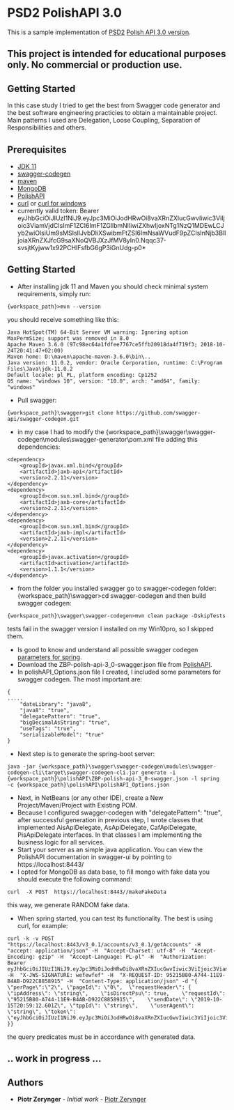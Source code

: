 # PSD2 PolishAPI 3.0 
This is a sample implementation of [PSD2](https://en.wikipedia.org/wiki/Payment_Services_Directive) 
[Polish API 3.0 version](https://polishapi.org/en/).
## This project is intended for educational purposes only. No commercial or production use.
## Getting Started
In this case study I tried to get the best from Swagger code generator and the best software engineering practicies to obtain a maintainable project. Main patterns I used are Delegation, Loose Coupling, Separation of Responsibilities and others.
## Prerequisites
* [JDK 11](https://www.oracle.com/technetwork/java/javase/downloads/index.html)
* [swagger-codegen](https://github.com/swagger-api/swagger-codegen)
* [maven](https://maven.apache.org/)
* [MongoDB](https://www.mongodb.com/)
* [PolishAPI](https://app.swaggerhub.com/apis/ZBP/polish-api/3_0)
* [curl](https://github.com/curl/curl) or [curl for windows](https://curl.haxx.se/windows/)
* currently valid token: Bearer eyJhbGciOiJIUzI1NiJ9.eyJpc3MiOiJodHRwOi8vaXRnZXIucGwvIiwic3ViIjoic3ViamVjdCIsImF1ZCI6ImF1ZGllbmNlIiwiZXhwIjoxNTg1NzQ1MDEwLCJyb2wiOlsiUm9sMSIsIlJvbDIiXSwibmFtZSI6ImNsaWVudF9pZCIsInNjb3BlIjoiaXRnZXJfcG9saXNoQVBJXzJfMV8yIn0.Nqqc37-svsjtKyjww1x92PCHlFsfbG6gP3iGnUdg-p0*
## Getting Started
* After installing jdk 11 and Maven you should check minimal system requirements, simply run:
```
{workspace_path}>mvn --version
```
you should receive something like this:
```
Java HotSpot(TM) 64-Bit Server VM warning: Ignoring option MaxPermSize; support was removed in 8.0
Apache Maven 3.6.0 (97c98ec64a1fdfee7767ce5ffb20918da4f719f3; 2018-10-24T20:41:47+02:00)
Maven home: D:\maven\apache-maven-3.6.0\bin\..
Java version: 11.0.2, vendor: Oracle Corporation, runtime: C:\Program Files\Java\jdk-11.0.2
Default locale: pl_PL, platform encoding: Cp1252
OS name: "windows 10", version: "10.0", arch: "amd64", family: "windows"
```
* Pull swagger:
```
{workspace_path}\swagger>git clone https://github.com/swagger-api/swagger-codegen.git
```
* in my case I had to modify the {workspace_path}\swagger\swagger-codegen\modules\swagger-generator\pom.xml
    file adding this dependencies:
```
<dependency>
    <groupId>javax.xml.bind</groupId>
    <artifactId>jaxb-api</artifactId>
    <version>2.2.11</version>
</dependency>
<dependency>
    <groupId>com.sun.xml.bind</groupId>
    <artifactId>jaxb-core</artifactId>
    <version>2.2.11</version>
</dependency>
<dependency>
    <groupId>com.sun.xml.bind</groupId>
    <artifactId>jaxb-impl</artifactId>
    <version>2.2.11</version>
</dependency>
<dependency>
    <groupId>javax.activation</groupId>
    <artifactId>activation</artifactId>
    <version>1.1.1</version>
</dependency>
```
* from the folder you installed swagger go to swagger-codegen folder:
{workspace_path}\swagger>cd swagger-codegen
and then build swagger codegen:
```
{workspace_path}\swagger\swagger-codegen>mvn clean package -DskipTests
```
tests fail in the swagger version I installed on my Win10pro, so I skipped them.
* Is good to know and understand all possible swagger codegen [parameters for spring](https://generator.swagger.io/api/gen/servers/spring).
* Download the ZBP-polish-api-3_0-swagger.json file from [PolishAPI](https://app.swaggerhub.com/apis/ZBP/polish-api/3_0).
* In polishAPI_Options.json file I created, I included some parameters for swagger codegen. The most important are:
```
{
.....
    "dateLibrary": "java8",
    "java8": "true",
    "delegatePattern": "true",
    "bigDecimalAsString": "true",
    "useTags": "true",
    "serializableModel": "true"
}
```
* Next step is to generate the spring-boot server:
```
java -jar {workspace_path}\swagger\swagger-codegen\modules\swagger-codegen-cli\target\swagger-codegen-cli.jar generate -i {workspace_path}\polishAPI\ZBP-polish-api-3_0-swagger.json -l spring  -c {workspace_path}\polishAPI\polishAPI_Options.json
```
* Next, in NetBeans (or any other IDE), create a New Project/Maven/Project with Existing POM.
* Because I configured swagger-codegen with "delegatePattern": "true", after successful generation in previous step, I wrote classes that implemented AisApiDelegate, AsApiDelegate, CafApiDelegate, PisApiDelegate interfaces. In that classes I am implementing the business logic for all services.
* Start your server as an simple java application. You can view the PolishAPI documentation in swagger-ui by pointing to  
https://localhost:8443/  
* I opted for MongoDB as data base, to fill mongo with fake data you should execute the following command:
```
curl  -X POST  https://localhost:8443//makeFakeData
```
this way, we generate RANDOM fake data. 
* When spring started, you can test its functionality. The best is using curl, for example:
```
curl -k -v POST "https://localhost:8443/v3_0.1/accounts/v3_0.1/getAccounts" -H  "accept: application/json" -H  "Accept-Charset: utf-8" -H  "Accept-Encoding: gzip" -H  "Accept-Language: PL-pl" -H  "Authorization: Bearer eyJhbGciOiJIUzI1NiJ9.eyJpc3MiOiJodHRwOi8vaXRnZXIucGwvIiwic3ViIjoic3ViamVjdCIsImF1ZCI6ImF1ZGllbmNlIiwiZXhwIjoxNTgwMDgxMzUxLCJyb2wiOlsiSGVsbG8iLCJXb3JsZCJdLCJuYW1lIjoiY2xpZW50X2lkIiwic2NvcGUiOiJpdGdlcl9wb2xpc2hBUElfMl8xXzIifQ.qT9rDGy3NsXmKYZuUTcMBlbYHC7d2REBJ9ueumVhefE*" -H  "X-JWS-SIGNATURE: wefewfef" -H  "X-REQUEST-ID: 95215B80-A744-11E9-B4AB-D922C8858915" -H  "Content-Type: application/json" -d "{ \"perPage\":\"2\", \"pageId\": \"0\",  \"requestHeader\": {    \"ipAddress\": \"string\",    \"isDirectPsu\": true,    \"requestId\": \"95215B80-A744-11E9-B4AB-D922C8858915\",    \"sendDate\": \"2019-10-15T20:59:12.601Z\", \"tppId\": \"string\",    \"userAgent\": \"string\", \"token\": \"eyJhbGciOiJIUzI1NiJ9.eyJpc3MiOiJodHRwOi8vaXRnZXIucGwvIiwic3ViIjoic3ViamVjdCIsImF1ZCI6ImF1ZGllbmNlIiwiZXhwIjoxNTgwMDgxMzUxLCJyb2wiOlsiSGVsbG8iLCJXb3JsZCJdLCJuYW1lIjoiY2xpZW50X2lkIiwic2NvcGUiOiJpdGdlcl9wb2xpc2hBUElfMl8xXzIifQ.qT9rDGy3NsXmKYZuUTcMBlbYHC7d2REBJ9ueumVhefE*\"  }}
```
the query predicates must be in accordance with generated data. 
## .. work in progress ...
## Authors
* **Piotr Zerynger** - *Initial work* - [Piotr Zerynger](p.zerynger@gmail.com)
